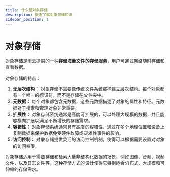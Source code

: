 ```yaml
---
title: 什么是对象存储
description: 快速了解对象存储知识
sidebar_position: 1
---
```

# 对象存储

对象存储是雨云提供的一种**存储海量文件的存储服务**，用户可通过网络随时存储和查看数据。

对象存储的特点：

1. **无层次结构：** 对象存储不需要像传统文件系统那样建立层次结构。每个对象都有一个唯一的标识符，而不是存储在文件夹中。
2. **元数据：** 每个对象都包含元数据，这些元数据描述了对象的属性和特征。元数据对于搜索和管理对象非常重要。
3. **扩展性：** 对象存储系统通常是高度可扩展的，可以处理大规模的数据，并且能够横向扩展以满足不断增长的存储需求。
4. **容错性：** 对象存储系统通常具有高度的容错性，通过在多个地理位置和设备上复制数据来保护数据免受硬件故障或灾难性事件的影响。
5. **访问控制：** 对象存储提供灵活的访问控制机制，使得可以根据需要设置对对象的访问权限。

对象存储适用于需要存储和检索大量非结构化数据的场景，例如图像、音频、视频文件，以及日志文件等。这种存储方式的设计使得它特别适合分布式、大规模和可伸缩的存储需求。
